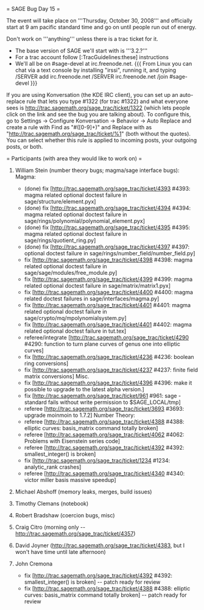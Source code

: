= SAGE Bug Day 15 =

The event will take place on '''Thursday, October 30, 2008''' and officially start at 9 am pacific standard time and go on until people run out of energy.

Don't work on '''anything''' unless there is a trac ticket for it.

 * The base version of SAGE we'll start with is '''3.2.?'''
 * For a trac account follow [:TracGuidelines:these] instructions
 * We'll all be on #sage-devel at irc.freenode.net.
{{{
From Linux you can chat via a text console by installing "irssi", running it, and typing
  /SERVER add irc.freenode.net
  /SERVER irc.freenode.net
  /join #sage-devel
}}}

If you are using Konversation (the KDE IRC client), you can set up an auto-replace rule that lets you type #1322 (for trac #1322) and what everyone sees is http://trac.sagemath.org/sage_trac/ticket/1322 (which lets people click on the link and see the bug you are talking about).  To configure this, go to Settings -> Configure Konversation -> Behavior -> Auto Replace and create a rule with Find as "#([0-9]+)" and Replace with as "http://trac.sagemath.org/sage_trac/ticket/%1" (both without the quotes).  You can select whether this rule is applied to incoming posts, your outgoing posts, or both.

= Participants (with area they would like to work on) =

 1. William Stein (number theory bugs; magma/sage interface bugs):
    Magma:
      * (done) fix [http://trac.sagemath.org/sage_trac/ticket/4393 #4393: magma related optional doctest failure in sage/structure/element.pyx]
      * (done) fix [http://trac.sagemath.org/sage_trac/ticket/4394 #4394: magma related optional doctest failure in sage/rings/polynomial/polynomial_element.pyx]
      * (done) fix [http://trac.sagemath.org/sage_trac/ticket/4395 #4395: magma related optional doctest failure in sage/rings/quotient_ring.py] 
      * (done) fix [http://trac.sagemath.org/sage_trac/ticket/4397 #4397: optional doctest failure in sage/rings/number_field/number_field.py]
      * fix [http://trac.sagemath.org/sage_trac/ticket/4398 #4398: magma related optional doctest failure in sage/sage/modules/free_module.py]
      * fix [http://trac.sagemath.org/sage_trac/ticket/4399 #4399: magma related optional doctest failure in sage/matrix/matrix1.pyx]
      * fix [http://trac.sagemath.org/sage_trac/ticket/4400 #4400: magma related doctest failures in sage/interfaces/magma.py]
      * fix [http://trac.sagemath.org/sage_trac/ticket/4401 #4401: magma related optional doctest failure in sage/crypto/mq/mpolynomialsystem.py]
      * fix [http://trac.sagemath.org/sage_trac/ticket/4401 #4402: magma related optional doctest failure in tut.tex]
      * referee/integrate [http://trac.sagemath.org/sage_trac/ticket/4290 #4290: function to turn plane curves of genus one into elliptic curves]
      * fix [http://trac.sagemath.org/sage_trac/ticket/4236 #4236: boolean ring conversions]
      * fix [http://trac.sagemath.org/sage_trac/ticket/4237 #4237: finite field matrix conversions]
    Misc.
      * fix [http://trac.sagemath.org/sage_trac/ticket/4396 #4396: make it possible to upgrade to the latest alpha version.]
      * fix [http://trac.sagemath.org/sage_trac/ticket/961 #961: sage -standard fails without write permission to $SAGE_LOCAL/tmp]
      * referee [http://trac.sagemath.org/sage_trac/ticket/3693 #3693: upgrade moinmoin to 1.7.2]
    Number Theory:
      * referee [http://trac.sagemath.org/sage_trac/ticket/4388 #4388: elliptic curves: basis_matrix command totally broken]
      * referee [http://trac.sagemath.org/sage_trac/ticket/4062 #4062: Problems with Eisenstein series code]
      * referee [http://trac.sagemath.org/sage_trac/ticket/4392 #4392: smallest_integer() is broken]
      * fix [http://trac.sagemath.org/sage_trac/ticket/1234 #1234: analytic_rank crashes]
      * referee [http://trac.sagemath.org/sage_trac/ticket/4340 #4340: victor miller basis massive speedup]

 1. Michael Abshoff (memory leaks, merges, build issues)
 1. Timothy Clemans (notebook)
 1. Robert Bradshaw (coercion bugs, misc)
 1. Craig Citro (morning only -- http://trac.sagemath.org/sage_trac/ticket/4357)
 1. David Joyner (http://trac.sagemath.org/sage_trac/ticket/4383, but I won't have time until late afternoon)
 1. John Cremona 
    * fix [http://trac.sagemath.org/sage_trac/ticket/4392 #4392: smallest_integer() is broken] -- patch ready for review
    * fix [http://trac.sagemath.org/sage_trac/ticket/4388 #4388: elliptic curves: basis_matrix command totally broken] -- patch ready for review
